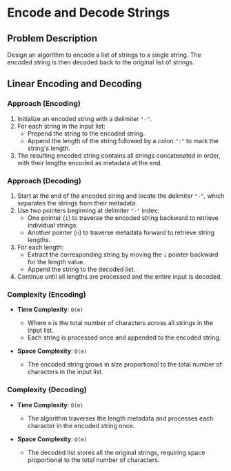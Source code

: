 # Encode and Decode Strings

## Problem Description

Design an algorithm to encode a list of strings to a single string. The encoded string is then decoded back to the original list of strings.

## Linear Encoding and Decoding

### Approach (Encoding)

1. Initialize an encoded string with a delimiter `"-"`.
2. For each string in the input list:
   - Prepend the string to the encoded string.
   - Append the length of the string followed by a colon `":"` to mark the string's length.
3. The resulting encoded string contains all strings concatenated in order, with their lengths encoded as metadata at the end.

### Approach (Decoding)

1. Start at the end of the encoded string and locate the delimiter `"-"`, which separates the strings from their metadata.
2. Use two pointers beginning at delimiter `"-"` index:
   - One pointer (`i`) to traverse the encoded string backward to retrieve individual strings.
   - Another pointer (`n`) to traverse metadata forward to retrieve string lengths.
3. For each length:
   - Extract the corresponding string by moving the `i` pointer backward for the length value.
   - Append the string to the decoded list.
4. Continue until all lengths are processed and the entire input is decoded.

### Complexity (Encoding)

- **Time Complexity**: `O(m)`  
  - Where `m` is the total number of characters across all strings in the input list.
  - Each string is processed once and appended to the encoded string.

- **Space Complexity**: `O(m)`  
  - The encoded string grows in size proportional to the total number of characters in the input list.

### Complexity (Decoding)

- **Time Complexity**: `O(m)`  
  - The algorithm traverses the length metadata and processes each character in the encoded string once.

- **Space Complexity**: `O(m)`  
  - The decoded list stores all the original strings, requiring space proportional to the total number of characters.